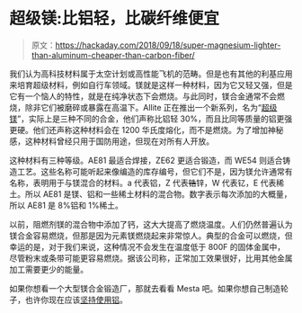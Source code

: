 # 超级镁:比铝轻，比碳纤维便宜

> 原文：<https://hackaday.com/2018/09/18/super-magnesium-lighter-than-aluminum-cheaper-than-carbon-fiber/>

我们认为高科技材料属于太空计划或高性能飞机的范畴。但是也有其他的利基应用来培育超级材料，例如自行车领域。镁就是这样一种材料，因为它又轻又强，但是它有一个恼人的特性，就是在纯净状态下会燃烧。与此同时，镁合金通常不会燃烧，除非它们被磨碎或暴露在高温下。Allite 正在推出一个新系列，名为“[超级镁](https://alliteinc.com/super-magnesium/)”，实际上是三种不同的合金，他们声称比铝轻 30%，而且比同等质量的铝更强更硬。他们还声称这种材料会在 1200 华氏度熔化，而不是燃烧。为了增加神秘感，这种材料曾经只用于国防用途，但现在对所有人开放。

这种材料有三种等级。AE81 最适合焊接，ZE62 更适合锻造，而 WE54 则适合铸造工艺。这些名称可能听起来像编造的库存编号，但它们不是，因为镁允许通常有名称，表明用于与镁混合的材料。a 代表铝，Z 代表~~锆~~锌，W 代表钇，E 代表稀土。所以 AE81 是镁、铝和一些稀土材料的混合物。数字表示每次添加的大概量，所以 AE81 是 8%铝和 1%稀土。

以前，阻燃剂镁的混合物中添加了钙，这大大提高了燃烧温度。人们仍然普遍认为镁合金容易燃烧，但那是因为元素镁燃烧起来非常惊人。典型的合金可以燃烧，但幸运的是，对于我们来说，这种情况不会发生在温度低于 800F 的固体金属中，尽管粉末或条带可能更容易燃烧。据该公司称，正常加工效果很好，比用其他金属加工需要更少的能量。

如果你想看一个大型镁合金锻造厂，那就去看看 Mesta 吧。如果你想自己制造轮子，也许你现在应该[坚持使用铝](https://hackaday.com/2017/07/01/custom-aluminum-wheels-teach-a-thing-or-two-about-casting/)。